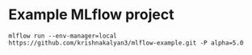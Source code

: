 # Example MLflow project

```
mlflow run --env-manager=local https://github.com/krishnakalyan3/mlflow-example.git -P alpha=5.0
```
